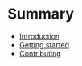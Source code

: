 # Summary

* [Introduction](README.md)
* [Getting started](chapter1.md)
* [Contributing](contributing.md)


